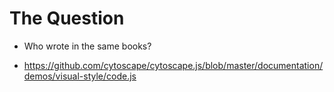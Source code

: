 # The Question
- Who wrote in the same books?


- https://github.com/cytoscape/cytoscape.js/blob/master/documentation/demos/visual-style/code.js
